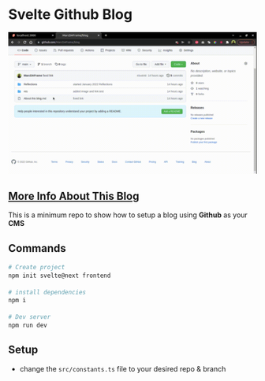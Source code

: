 # Svelte Github Blog
![demo](./demo.gif)

## [More Info About This Blog](<https://mframe.ca/blog?file=About%20this%20blog.md>)

This is a minimum repo to show how to setup a blog using **Github** as your **CMS**

## Commands

```bash
# Create project
npm init svelte@next frontend

# install dependencies 
npm i

# Dev server
npm run dev
```


## Setup
- change the `src/constants.ts` file to your desired repo & branch

